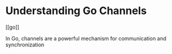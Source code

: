 # Understanding Go Channels
[[go]]

In Go, channels are a powerful mechanism for communication and synchronization

